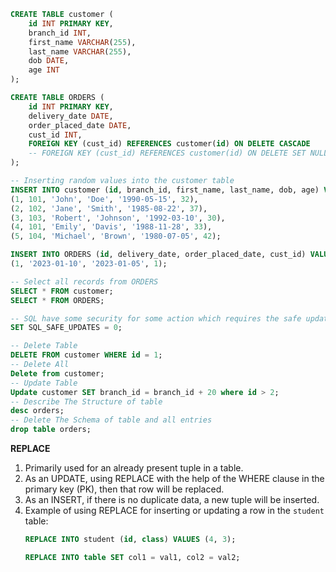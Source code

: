 ```sql
CREATE TABLE customer (
    id INT PRIMARY KEY,
    branch_id INT,
    first_name VARCHAR(255),
    last_name VARCHAR(255),
    dob DATE,
    age INT
);

CREATE TABLE ORDERS (
    id INT PRIMARY KEY,
    delivery_date DATE,
    order_placed_date DATE,
    cust_id INT,
    FOREIGN KEY (cust_id) REFERENCES customer(id) ON DELETE CASCADE
    -- FOREIGN KEY (cust_id) REFERENCES customer(id) ON DELETE SET NULL
);

-- Inserting random values into the customer table
INSERT INTO customer (id, branch_id, first_name, last_name, dob, age) VALUES
(1, 101, 'John', 'Doe', '1990-05-15', 32),
(2, 102, 'Jane', 'Smith', '1985-08-22', 37),
(3, 103, 'Robert', 'Johnson', '1992-03-10', 30),
(4, 101, 'Emily', 'Davis', '1988-11-28', 33),
(5, 104, 'Michael', 'Brown', '1980-07-05', 42);

INSERT INTO ORDERS (id, delivery_date, order_placed_date, cust_id) VALUES
(1, '2023-01-10', '2023-01-05', 1);

-- Select all records from ORDERS
SELECT * FROM customer;
SELECT * FROM ORDERS;

-- SQL have some security for some action which requires the safe update val enable.
SET SQL_SAFE_UPDATES = 0;

-- Delete Table
DELETE FROM customer WHERE id = 1;
-- Delete All
Delete from customer;
-- Update Table
Update customer SET branch_id = branch_id + 20 where id > 2;
-- Describe The Structure of table
desc orders;
-- Delete The Schema of table and all entries
drop table orders;
```

**REPLACE**

1. Primarily used for an already present tuple in a table.
2. As an UPDATE, using REPLACE with the help of the WHERE clause in the primary key (PK), then that row will be replaced.
3. As an INSERT, if there is no duplicate data, a new tuple will be inserted.
4. Example of using REPLACE for inserting or updating a row in the `student` table:
   ```sql
   REPLACE INTO student (id, class) VALUES (4, 3);

   REPLACE INTO table SET col1 = val1, col2 = val2;
   ```
